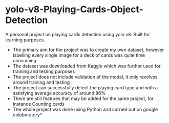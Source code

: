 # yolo-v8-Playing-Cards-Object-Detection

A personal project on playing cards detection using yolo v8. Built for learning purposes. 

- The primary aim for the project was to create my own dataset, however labelling every single image for a deck of cards was quite time consuming
- The dataset was downloaded from Kaggle which was further used for training and testing purposes
- The project does not include validation of the model, it only revolves around training and testing
- The project can successfully detect the playing card type and with a satisfying average accuracy of around 86%
- There are still features that may be added for the same project, for instance Counting cards
- The whole project was done using Python and carried out on google colaboratory*
